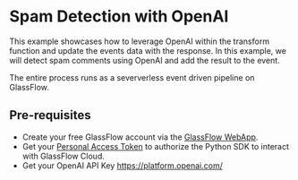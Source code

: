 # Spam Detection with OpenAI

This example showcases how to leverage OpenAI within the transform function and update the events data with the response. 
In this example, we will detect spam comments using OpenAI and add the result to the event. 

The entire process runs as a seververless event driven pipeline on GlassFlow. 

## Pre-requisites

- Create your free GlassFlow account via the [GlassFlow WebApp](https://app.glassflow.dev).
- Get your [Personal Access Token](https://app.glassflow.dev/profile) to authorize the Python SDK to interact with GlassFlow Cloud.
- Get your OpenAI API Key https://platform.openai.com/
